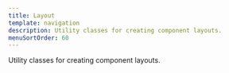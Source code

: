 ```yaml
---
title: Layout
template: navigation
description: Utility classes for creating component layouts.
menuSortOrder: 60
---
```


<p class="doc-summary">Utility classes for creating component layouts.</p>

